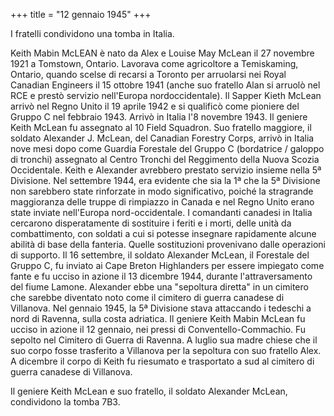 +++
title = "12 gennaio 1945"
+++

I fratelli condividono una tomba in Italia.

Keith Mabin McLEAN è nato da Alex e Louise May McLean il 27 novembre 1921 a Tomstown, Ontario. 
Lavorava come agricoltore a Temiskaming, Ontario, quando scelse di recarsi a Toronto per arruolarsi nei Royal Canadian Engineers il 15 ottobre 1941 (anche suo fratello Alan si arruolò nel RCE e prestò servizio nell'Europa nordoccidentale). Il Sapper Kieth McLean arrivò nel Regno Unito il 19 aprile 1942 e si qualificò come pioniere del Gruppo C nel febbraio 1943.
Arrivò in Italia l'8 novembre 1943. Il geniere Keith McLean fu assegnato al 10 Field Squadron. Suo fratello maggiore, il soldato Alexander J. McLean, del Canadian Forestry Corps, arrivò in Italia nove mesi dopo come Guardia Forestale del Gruppo C (bordatrice / galoppo di tronchi) assegnato al Centro Tronchi del Reggimento della Nuova Scozia Occidentale. Keith e Alexander avrebbero prestato servizio insieme nella 5ª Divisione.
Nel settembre 1944, era evidente che sia la 1ª che la 5ª Divisione non sarebbero state rinforzate in modo significativo, poiché la stragrande maggioranza delle truppe di rimpiazzo in Canada e nel Regno Unito erano state inviate nell'Europa nord-occidentale. I comandanti canadesi in Italia cercarono disperatamente di sostituire i feriti e i morti, delle unità da combattimento, con soldati a cui si potesse insegnare rapidamente alcune abilità di base della fanteria. Quelle sostituzioni provenivano dalle operazioni di supporto. 
Il 16 settembre, il soldato Alexander McLean, il Forestale del Gruppo C, fu inviato ai Cape Breton Highlanders per essere impiegato come fante e fu ucciso in azione il 13 dicembre 1944, durante l'attraversamento del fiume Lamone. Alexander ebbe una "sepoltura diretta" in un cimitero che sarebbe diventato noto come il cimitero di guerra canadese di Villanova.
Nel gennaio 1945, la 5ª Divisione stava attaccando i tedeschi a nord di Ravenna, sulla costa adriatica. Il geniere Keith Mabin McLean fu ucciso in azione il 12 gennaio, nei pressi di Conventello-Commachio. 
Fu sepolto nel Cimitero di Guerra di Ravenna. A luglio sua madre chiese che il suo corpo fosse trasferito a Villanova per la sepoltura con suo fratello Alex. A dicembre il corpo di Keith fu riesumato e trasportato a sud al cimitero di guerra canadese di Villanova.

Il geniere Keith McLean e suo fratello, il soldato Alexander McLean, condividono la tomba 7B3.



